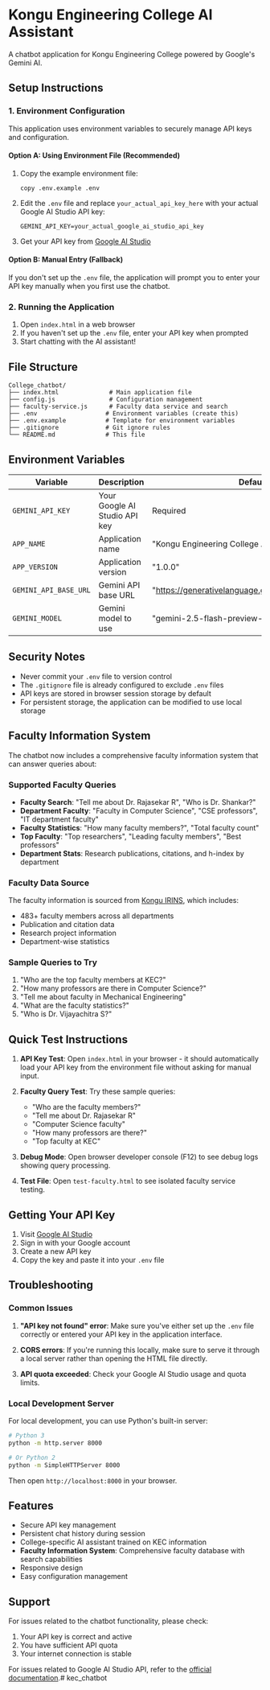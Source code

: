 # Kongu Engineering College AI Assistant

A chatbot application for Kongu Engineering College powered by Google's Gemini AI.

## Setup Instructions

### 1. Environment Configuration

This application uses environment variables to securely manage API keys and configuration.

#### Option A: Using Environment File (Recommended)

1. Copy the example environment file:
   ```
   copy .env.example .env
   ```

2. Edit the `.env` file and replace `your_actual_api_key_here` with your actual Google AI Studio API key:
   ```
   GEMINI_API_KEY=your_actual_google_ai_studio_api_key
   ```

3. Get your API key from [Google AI Studio](https://makersuite.google.com/app/apikey)

#### Option B: Manual Entry (Fallback)

If you don't set up the `.env` file, the application will prompt you to enter your API key manually when you first use the chatbot.

### 2. Running the Application

1. Open `index.html` in a web browser
2. If you haven't set up the `.env` file, enter your API key when prompted
3. Start chatting with the AI assistant!

## File Structure

```
College_chatbot/
├── index.html              # Main application file
├── config.js               # Configuration management
├── faculty-service.js      # Faculty data service and search
├── .env                   # Environment variables (create this)
├── .env.example           # Template for environment variables
├── .gitignore             # Git ignore rules
└── README.md              # This file
```

## Environment Variables

| Variable | Description | Default |
|----------|-------------|---------|
| `GEMINI_API_KEY` | Your Google AI Studio API key | Required |
| `APP_NAME` | Application name | "Kongu Engineering College AI Assistant" |
| `APP_VERSION` | Application version | "1.0.0" |
| `GEMINI_API_BASE_URL` | Gemini API base URL | "https://generativelanguage.googleapis.com/v1beta" |
| `GEMINI_MODEL` | Gemini model to use | "gemini-2.5-flash-preview-05-20" |

## Security Notes

- Never commit your `.env` file to version control
- The `.gitignore` file is already configured to exclude `.env` files
- API keys are stored in browser session storage by default
- For persistent storage, the application can be modified to use local storage

## Faculty Information System

The chatbot now includes a comprehensive faculty information system that can answer queries about:

### Supported Faculty Queries

- **Faculty Search**: "Tell me about Dr. Rajasekar R", "Who is Dr. Shankar?"
- **Department Faculty**: "Faculty in Computer Science", "CSE professors", "IT department faculty"
- **Faculty Statistics**: "How many faculty members?", "Total faculty count"
- **Top Faculty**: "Top researchers", "Leading faculty members", "Best professors"
- **Department Stats**: Research publications, citations, and h-index by department

### Faculty Data Source

The faculty information is sourced from [Kongu IRINS](https://kongu.irins.org/), which includes:
- 483+ faculty members across all departments
- Publication and citation data
- Research project information
- Department-wise statistics

### Sample Queries to Try

1. "Who are the top faculty members at KEC?"
2. "How many professors are there in Computer Science?"
3. "Tell me about faculty in Mechanical Engineering"
4. "What are the faculty statistics?"
5. "Who is Dr. Vijayachitra S?"


## Quick Test Instructions

1. **API Key Test**: Open `index.html` in your browser - it should automatically load your API key from the environment file without asking for manual input.

2. **Faculty Query Test**: Try these sample queries:
   - "Who are the faculty members?"
   - "Tell me about Dr. Rajasekar R"
   - "Computer Science faculty"
   - "How many professors are there?"
   - "Top faculty at KEC"

3. **Debug Mode**: Open browser developer console (F12) to see debug logs showing query processing.

4. **Test File**: Open `test-faculty.html` to see isolated faculty service testing.

## Getting Your API Key

1. Visit [Google AI Studio](https://makersuite.google.com/app/apikey)
2. Sign in with your Google account
3. Create a new API key
4. Copy the key and paste it into your `.env` file

## Troubleshooting

### Common Issues

1. **"API key not found" error**: Make sure you've either set up the `.env` file correctly or entered your API key in the application interface.

2. **CORS errors**: If you're running this locally, make sure to serve it through a local server rather than opening the HTML file directly.

3. **API quota exceeded**: Check your Google AI Studio usage and quota limits.

### Local Development Server

For local development, you can use Python's built-in server:

```bash
# Python 3
python -m http.server 8000

# Or Python 2
python -m SimpleHTTPServer 8000
```

Then open `http://localhost:8000` in your browser.

## Features

- Secure API key management
- Persistent chat history during session
- College-specific AI assistant trained on KEC information
- **Faculty Information System**: Comprehensive faculty database with search capabilities
- Responsive design
- Easy configuration management

## Support

For issues related to the chatbot functionality, please check:
1. Your API key is correct and active
2. You have sufficient API quota
3. Your internet connection is stable

For issues related to Google AI Studio API, refer to the [official documentation](https://ai.google.dev/).#   k e c _ c h a t b o t  
 